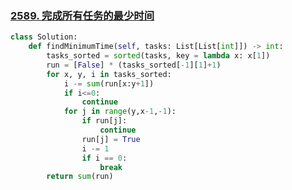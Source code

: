 ### [2589. 完成所有任务的最少时间](https://leetcode.cn/problems/minimum-time-to-complete-all-tasks/)
```python
class Solution:
    def findMinimumTime(self, tasks: List[List[int]]) -> int:
        tasks_sorted = sorted(tasks, key = lambda x: x[1])
        run = [False] * (tasks_sorted[-1][1]+1)
        for x, y, i in tasks_sorted:
            i -= sum(run[x:y+1])
            if i<=0:
                continue
            for j in range(y,x-1,-1):
                if run[j]:
                    continue
                run[j] = True
                i -= 1
                if i == 0:
                    break
        return sum(run)
```

